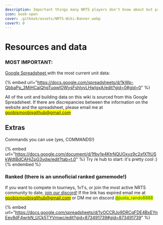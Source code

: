 ```yaml
---
description: Important things many NRTS players don't know about but probably should
icon: book-open
cover: .gitbook/assets/NRTS-Wiki-Banner.webp
coverY: 0
---
```


# Resources and data

### MOST IMPORTANT:

[Google Spreadsheet ](https://docs.google.com/spreadsheets/d/1kWp-QbbaPp\_3MjHCaiQhqTuqwIOWysFshlyvLHwIgxA/edit?gid=0#gid=0)with the most current unit data:

{% embed url="https://docs.google.com/spreadsheets/d/1kWp-QbbaPp_3MjHCaiQhqTuqwIOWysFshlyvLHwIgxA/edit?gid=0#gid=0" %}

All of the unit and building data on this wiki is sourced from this Google Spreadsheet. If there are discrepancies between the information on the website and the spreadsheet, please email me at <mark style="color:purple;">goobismoobisgithub@gmail.com</mark>

## Extras

Commands you can use (yes, COMMANDS!)

{% embed url="https://docs.google.com/document/d/1fby1e4KtrNQUOxyz9c2sfXTtUSkWdtBdCAHjZpG3ydw/edit?tab=t.0" %}
Try /e hub to start: it's pretty cool :)
{% endembed %}

### Ranked (there is an unnoficial ranked gamemode!)

If you want to compete in tourneys, 1v1's, or join the most active NRTS community to date, [join our discord!](https://discord.gg/WJtq847X) If the link has expired email me at <mark style="color:purple;">goobismoobisgithub@gmail.com</mark> or DM me on discord <mark style="color:green;">@justa\_rando8888</mark>

{% embed url="https://docs.google.com/spreadsheets/d/1vOCCRJo9DRCqFDE4BxEYnEev8dF4wrkN_UCk5TYVmwc/edit?gid=873491739#gid=873491739" %}
